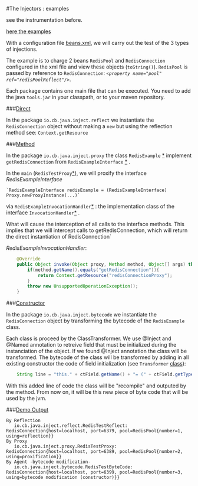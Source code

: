 #The Injectors : examples

see the instrumentation before.

[here the examples](https://github.com/christophe-blettry/injectionexample)

With a configuration file [beans.xml](https://github.com/christophe-blettry/injectionexample/blob/master/src/main/resources/test/beans.xml), we will carry out the test of the 3 types of injections.

The example is to charge 2 beans  `RedisPool` and `RedisConnection` configured in the xml file and view these objects (`toString()`).
`RedisPool` is passed by reference to `RedisConnection`: *`<property name="pool" ref="redisPoolReflect"/>`*.

Each package contains one main file that can be executed.
You need to add the java `tools.jar` in your classpath, or to your maven repository.


###[Direct](https://github.com/christophe-blettry/injectionexample/tree/master/src/main/java/io/cb/java/inject/reflect)

In the package `io.cb.java.inject.reflect` we instantiate the `RedisConnection` object without making a `new` but using the reflection method see: `Context.getResource`

###[Method](https://github.com/christophe-blettry/injectionexample/tree/master/src/main/java/io/cb/java/inject/proxy)

In the package `io.cb.java.inject.proxy` the class `RedisExample` [\*](https://github.com/christophe-blettry/injectionexample/blob/master/src/main/java/io/cb/java/inject/proxy/RedisExample.java) implement `getRedisConnection` from `RedisExampleInterface` [\*](https://github.com/christophe-blettry/injectionexample/blob/master/src/main/java/io/cb/java/inject/proxy/RedisExampleInterface.java) .

In the `main` (`RedisTestProxy`[\*](https://github.com/christophe-blettry/injectionexample/blob/master/src/main/java/io/cb/java/inject/proxy/RedisTestProxy.java)), we will proxify the interface *RedisExampleInterface* 

    `RedisExampleInterface redisExample = (RedisExampleInterface) Proxy.newProxyInstance(...)` 
via `RedisExampleInvocationHandler`[\*](https://github.com/christophe-blettry/injectionexample/blob/master/src/main/java/io/cb/java/inject/proxy/RedisExampleInvocationHandler.java) : the implementation class of the interface `InvocationHandler`[\*](http://docs.oracle.com/javase/8/docs/api/java/lang/reflect/InvocationHandler.html) .

What will cause the interception of all calls to the interface methods. This implies that we will intercept calls to getRedisConnection, which will return the direct instantiation of RedisConnection`


*RedisExampleInvocationHandler*:

```java
    @Override  
	public Object invoke(Object proxy, Method method, Object[] args) throws Throwable {  
		if(method.getName().equals("getRedisConnection")){  
			return Context.getResource("redisConnectionProxy");  
		}  
		throw new UnsupportedOperationException();  
	}  
````

###[Constructor](https://github.com/christophe-blettry/injectionexample/tree/master/src/main/java/io/cb/java/inject/bytecode)

In the package `io.cb.java.inject.bytecode` we instantiate the `RedisConnection` object by transforming the bytecode of the `RedisExample` class.

Each class is proceed by the ClassTransformer.
We use @Inject and @Named annotation to retreive field that must be initialized during the instanciation of the object.
If we found @Inject annotation the class will be transformed.
The bytecode of the class will be transformed by adding in all existing constructor the code of field initialization (see `Transformer` [class](https://github.com/christophe-blettry/injectiontest/blob/master/src/main/java/io/cb/java/instrument/Transformer.java)):

```java
    String line = "this." + ctField.getName() + "= (" + ctField.getType().getName() + ")io.cb.java.instrument.bean.Context.getResource(\"" + name + "\");";
```

With this added line of code the class will be "recompile" and outputed by the method.
From now on, it will be this new piece of byte code that will be used by the jvm.


###[Demo Output](https://github.com/christophe-blettry/injectionexample/blob/master/src/main/java/io/cb/java/inject/MainAllTests.java)


    By Reflection
       io.cb.java.inject.reflect.RedisTestReflect: RedisConnection{host=localhost, port=6379, pool=RedisPool{number=1, using=reflection}}
    By Proxy
       io.cb.java.inject.proxy.RedisTestProxy: RedisConnection{host=localhost, port=6389, pool=RedisPool{number=2, using=proxification}}
    By Agent -bytecode modification-
       io.cb.java.inject.bytecode.RedisTestByteCode: RedisConnection{host=localhost, port=6399, pool=RedisPool{number=3, using=bytecode modification (constructor)}}
